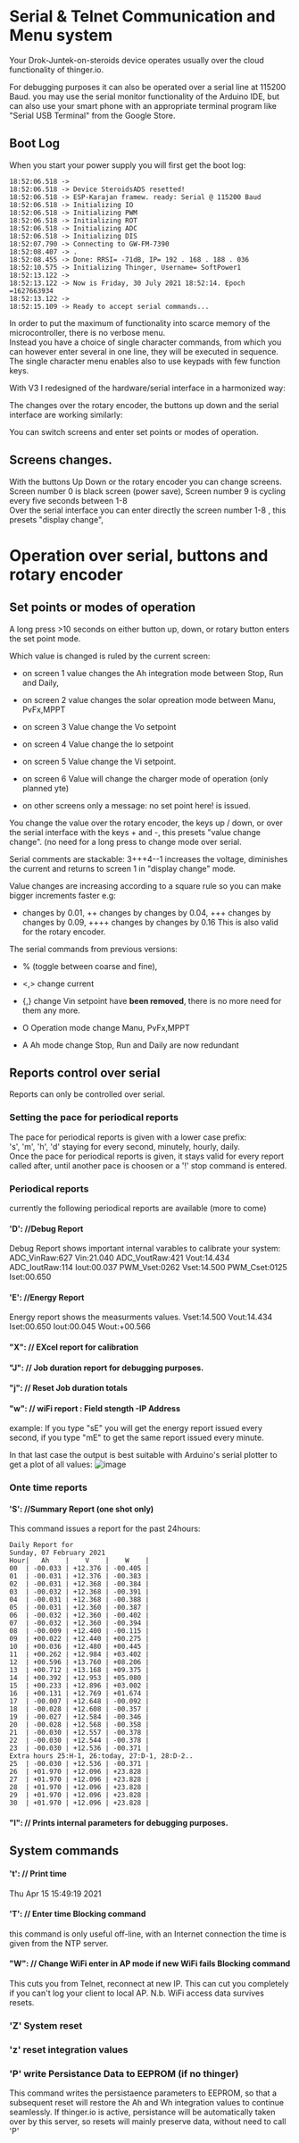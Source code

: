 # Serial & Telnet Communication and Menu system
Your Drok-Juntek-on-steroids device operates usually over the cloud functionality of thinger.io.

For debugging purposes it can also be operated over a serial line at 115200 Baud.
you may use the serial monitor functionality of the Arduino IDE, but can also use your smart phone with an appropriate terminal program like 
"Serial USB Terminal" from the Google Store.

## Boot Log
When you start your power supply you will first get the boot log:
```
18:52:06.518 -> 
18:52:06.518 -> Device SteroidsADS resetted!
18:52:06.518 -> ESP-Karajan framew. ready: Serial @ 115200 Baud
18:52:06.518 -> Initializing IO 
18:52:06.518 -> Initializing PWM 
18:52:06.518 -> Initializing ROT 
18:52:06.518 -> Initializing ADC 
18:52:06.518 -> Initializing DIS 
18:52:07.790 -> Connecting to GW-FM-7390
18:52:08.407 -> .
18:52:08.455 -> Done: RRSI= -71dB, IP= 192 . 168 . 188 . 036 
18:52:10.575 -> Initializing Thinger, Username= SoftPower1 
18:52:13.122 -> 
18:52:13.122 -> Now is Friday, 30 July 2021 18:52:14. Epoch =1627663934
18:52:13.122 -> 
18:52:15.109 -> Ready to accept serial commands...

```

In order to put the maximum of functionality into scarce memory of the microcontroller, there is no verbose menu.  
Instead you have a choice of single character commands, from which you can however enter several in one line, they will be executed in sequence.
The single character menu enables also to use keypads with few function keys.  

With V3 I redesigned of the hardware/serial interface in a harmonized way:  

The changes over the rotary encoder, the buttons up down and the serial interface are working similarly:

You can switch screens and enter set points or modes of operation.   

## Screens changes.
With the buttons Up Down or the rotary encoder you can change screens. 
Screen number 0 is black screen (power save), 
Screen number 9 is cycling every five seconds between 1-8  
Over the serial interface you can enter directly the screen number 1-8 , this presets "display change",

# Operation over serial, buttons and rotary encoder

## Set points or modes of operation
A long press >10 seconds on either button up, down, or rotary button enters the set point mode.

Which value is changed is ruled by the current screen:
- on screen 1 value changes the Ah integration mode between Stop, Run and Daily,
- on screen 2 value changes the solar opreation mode between Manu, PvFx,MPPT
- on screen 3 Value change the Vo setpoint
- on screen 4 Value change the Io setpoint
- on screen 5 Value change the Vi setpoint.
- on screen 6 Value will change the charger mode of operation  (only planned yte)  

- on other screens only a message: no set point here! is issued.

You change the value over the rotary encoder, the keys up / down, or 
over the serial interface with the keys + and -, this presets "value change change". (no need for a long press to change mode over serial.

Serial comments are stackable:  3+++4--1  increases the voltage, diminishes the current and returns to screen 1 in "display change" mode.

Value changes are increasing according to a square rule so you can make bigger increments faster e.g: 
+ changes by 0.01, 
++ changes by changes by 0.04, 
+++ changes by changes by 0.09,
 ++++ changes by changes by 0.16
This is also valid for the rotary encoder.


The serial commands from previous versions:
- % (toggle between coarse and fine), 
- <,> change current
- {,} change Vin setpoint
have **been removed**, there is no more need for them any more.

- O Operation mode change Manu, PvFx,MPPT
- A Ah mode change Stop, Run and Daily
are now redundant

## Reports control over serial

Reports can only be controlled over serial.

### Setting the pace for periodical reports
The pace for periodical reports is given with a lower case prefix:  
's', 'm', 'h', 'd' staying for every second, minutely, hourly, daily.  
Once the pace for periodical reports is given, it stays valid for every report called after, 
until another pace is choosen or a '!' stop command is entered.  

### Periodical reports
currently the following periodical reports are available (more to come)

#### 'D':  //Debug Report
Debug Report shows important internal varables to calibrate your system:
ADC_VinRaw:627 Vin:21.040 ADC_VoutRaw:421 Vout:14.434 ADC_IoutRaw:114 Iout:00.037 PWM_Vset:0262 Vset:14.500 PWM_Cset:0125 Iset:00.650

#### 'E':  //Energy Report
Energy report shows the measurments values.
Vset:14.500 Vout:14.434 Iset:00.650 Iout:00.045 Wout:+00.566

#### "X":  // EXcel report for calibration

#### "J":   // Job duration report for debugging purposes.

#### "j":   // Reset Job duration totals

#### "w":   // wiFi report : Field stength -IP Address 

example: If you type "sE" you will get the energy report issued every second, if you type "mE" to get the same report issued every minute.

In that last case the output is best suitable with Arduino's serial plotter to get a plot of all values:
![image](https://user-images.githubusercontent.com/14197155/107235100-9ff60700-6a24-11eb-9ed8-552b373d9c1a.png) 

### Onte time reports

#### 'S':  //Summary Report (one shot only)
This command issues a report for the past 24hours:
```
Daily Report for 
Sunday, 07 February 2021 
Hour|   Ah    |    V    |    W    |
00  | -00.033 | +12.376 | -00.405 |
01  | -00.031 | +12.376 | -00.383 |
02  | -00.031 | +12.368 | -00.384 |
03  | -00.032 | +12.368 | -00.391 |
04  | -00.031 | +12.368 | -00.388 |
05  | -00.031 | +12.360 | -00.387 |
06  | -00.032 | +12.360 | -00.402 |
07  | -00.032 | +12.360 | -00.394 |
08  | -00.009 | +12.400 | -00.115 |
09  | +00.022 | +12.440 | +00.275 |
10  | +00.036 | +12.480 | +00.445 |
11  | +00.262 | +12.984 | +03.402 |
12  | +00.596 | +13.760 | +08.206 |
13  | +00.712 | +13.168 | +09.375 |
14  | +00.392 | +12.953 | +05.080 |
15  | +00.233 | +12.896 | +03.002 |
16  | +00.131 | +12.769 | +01.674 |
17  | -00.007 | +12.648 | -00.092 |
18  | -00.028 | +12.608 | -00.357 |
19  | -00.027 | +12.584 | -00.346 |
20  | -00.028 | +12.568 | -00.358 |
21  | -00.030 | +12.557 | -00.378 |
22  | -00.030 | +12.544 | -00.378 |
23  | -00.030 | +12.536 | -00.371 |
Extra hours 25:H-1, 26:today, 27:D-1, 28:D-2..
25  | -00.030 | +12.536 | -00.371 |
26  | +01.970 | +12.096 | +23.828 |
27  | +01.970 | +12.096 | +23.828 |
28  | +01.970 | +12.096 | +23.828 |
29  | +01.970 | +12.096 | +23.828 |
30  | +01.970 | +12.096 | +23.828 |
```

#### "I":   // Prints internal parameters for debugging purposes.

## System commands

#### 't': // Print time
Thu Apr 15 15:49:19 2021

#### 'T': // Enter time  **Blocking command**
this command is only useful off-line, with an Internet connection the time is given from the NTP server.

#### "W":   // Change WiFi enter in AP mode if new WiFi fails **Blocking command**
This cuts you from Telnet, reconnect at new IP. This can cut you completely if you can't log your client to local AP.
N.b.  WiFi access data survives resets.

### 'Z' System reset
### 'z' reset integration values

### 'P' write Persistance Data to EEPROM (if no thinger)
This command writes the persistaence parameters to EEPROM, so that a subsequent reset will restore the Ah and Wh integration values to continue seamlessly.
If thinger.io is active, persistance will be automatically taken over by this server, so resets will mainly preserve data, without need to call 'P'


 
